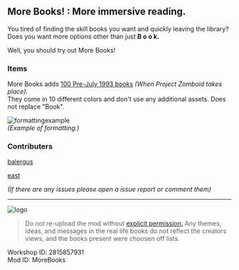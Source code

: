 ## More Books! : More immersive reading.


You tired of finding the skill books you want and quickly leaving the library? <br>
Does you want more options other than just **B o o k.**

Well, you should try out More Books!


### Items

More Books adds [100 Pre-July 1993 books](https://pastebin.com/NiDsbH2D) *(When Project Zomboid takes place).* <br>
They come in 10 different colors and don't use any additional assets.
Does not replace "Book".

![formattingexample](https://i.imgur.com/KUCY781.png)<br>
*(Example of formatting.)*


### Contributers 

[balergus](https://steamcommunity.com/profiles/76561198046694819/)

[east](https://steamcommunity.com/profiles/76561198867427025/)

*(If there are any issues please open a issue report or comment them)*


----------------------------------------

![logo](https://i.imgur.com/2sobGMq.gif)

 >Do *not* re-upload the mod without [explicit permission.](http://theindiestone.com/forums/index.php/topic/2530-mod-permissions/?p=36478)
Any themes, ideas, and messages in the real life books do not reflect the creators views, and the books present were choosen off lists.


Workshop ID: 2815857931 <br>
Mod ID: MoreBooks